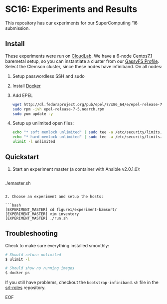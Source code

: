 SC16: Experiments and Results
=============================

This repository has our experiments for our SuperComputing '16 submission. 

Install
-------

These experiments were run on [CloudLab](https://www.cloudlab.us). We have a 6-node Centos7.1 baremetal setup, so you can instantiate a cluster from our [GassyFS Profile](https://www.cloudlab.us/p/5fd60b18-f5d0-11e5-b570-99cadac50270). Select the Clemson cluster, since these nodes have infiniband. On all nodes:

1. Setup passwordless SSH and sudo

2. Install [Docker](https://docs.docker.com/engine/installation/)

3. Add EPEL

   ```bash
   wget http://dl.fedoraproject.org/pub/epel/7/x86_64/e/epel-release-7-5.noarch.rpm 
   sudo rpm -ivh epel-release-7-5.noarch.rpm
   sudo yum update -y
   ```

4. Setup up unlimited open files:

   ```bash
   echo "* soft memlock unlimited" | sudo tee -a /etc/security/limits.conf
   echo "* hard memlock unlimited" | sudo tee -a /etc/security/limits.conf
   ulimit -l unlimited
   ```

Quickstart
----------

1. Start an experiment master (a container with Ansible v2.0.1.0):

   ```bash
  ./emaster.sh
   ```

2. Choose an experiment and setup the hosts:

   ```bash
   [EXPERIMENT_MASTER] cd figure1/experiment-bamsort/
   [EXPERIMENT_MASTER] vim inventory
   [EXPERIMENT_MASTER] ./run.sh
   ```

Troubleshooting
---------------

Check to make sure everything installed smoothly:

   ```bash
   # Should return unlimited
   $ ulimit -l

   # Should show no running images
   $ docker ps 
   ```

If you still have problems, checkout the `bootstrap-infiniband.sh` file in the [srl-roles](https://github.com/systemslab/srl-roles) repository.

EOF 
